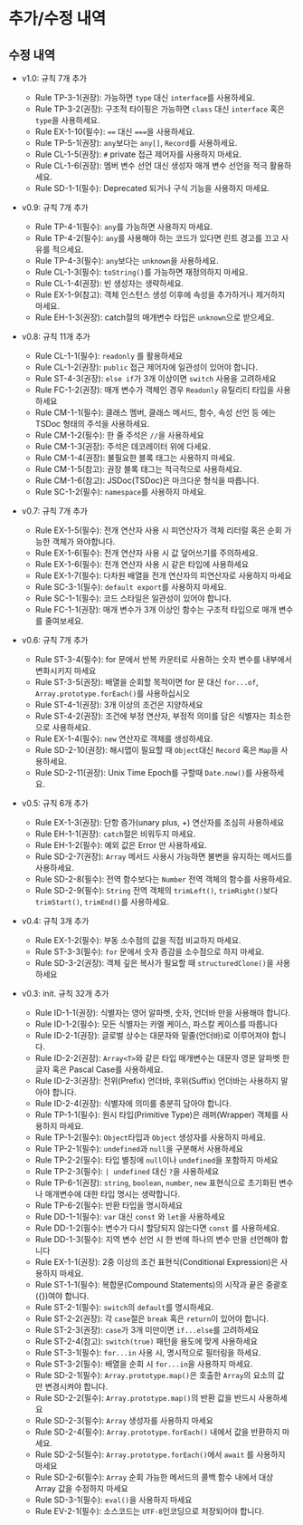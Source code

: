 # 추가/수정 내역

## 수정 내역

- v1.0: 규칙 7개 추가

  - Rule TP-3-1(권장): 가능하면 `type` 대신 `interface`를 사용하세요.
  - Rule TP-3-2(권장): 구조적 타이핑은 가능하면 `class` 대신 `interface` 혹은 `type`을 사용하세요.
  - Rule EX-1-10(필수): `==` 대신 `===`을 사용하세요.
  - Rule TP-5-1(권장): `any`보다는 `any[]`, `Record`를 사용하세요.
  - Rule CL-1-5(권장): `#` private 접근 제어자를 사용하지 마세요.
  - Rule CL-1-6(권장): 멤버 변수 선언 대신 생성자 매개 변수 선언을 적극 활용하세요.
  - Rule SD-1-1(필수): Deprecated 되거나 구식 기능을 사용하지 마세요.

- v0.9: 규칙 7개 추가

  - Rule TP-4-1(필수): `any`를 가능하면 사용하지 마세요.
  - Rule TP-4-2(필수): `any`를 사용해야 하는 코드가 있다면 린트 경고를 끄고 사유를 적으세요.
  - Rule TP-4-3(필수): `any`보다는 `unknown`을 사용하세요.
  - Rule CL-1-3(필수): `toString()`를 가능하면 재정의하지 마세요.
  - Rule CL-1-4(권장): 빈 생성자는 생략하세요.
  - Rule EX-1-9(참고): 객체 인스턴스 생성 이후에 속성을 추가하거나 제거하지 마세요.
  - Rule EH-1-3(권장): catch절의 매개변수 타입은 `unknown`으로 받으세요.

- v0.8: 규칙 11개 추가

  - Rule CL-1-1(필수): `readonly` 를 활용하세요
  - Rule CL-1-2(권장): `public` 접근 제어자에 일관성이 있어야 합니다.
  - Rule ST-4-3(권장): `else if`가 3개 이상이면 `switch` 사용을 고려하세요
  - Rule FC-1-2(권장): 매개 변수가 객체인 경우 `Readonly` 유틸리티 타입을 사용하세요
  - Rule CM-1-1(필수): 클래스 멤버, 클래스 메서드, 함수, 속성 선언 등 에는 TSDoc 형태의 주석을 사용하세요.
  - Rule CM-1-2(필수): 한 줄 주석은 `//`을 사용하세요
  - Rule CM-1-3(권장): 주석은 데코레이터 위에 다세요.
  - Rule CM-1-4(권장): 불필요한 블록 태그는 사용하지 마세요.
  - Rule CM-1-5(참고): 권장 블록 태그는 적극적으로 사용하세요.
  - Rule CM-1-6(참고): JSDoc(TSDoc)은 마크다운 형식을 따릅니다.
  - Rule SC-1-2(필수): `namespace`를 사용하지 마세요.

- v0.7: 규칙 7개 추가

  - Rule EX-1-5(필수): 전개 연산자 사용 시 피연산자가 객체 리터럴 혹은 순회 가능한 객체가 와야합니다.
  - Rule EX-1-6(필수): 전개 연산자 사용 시 값 덮어쓰기를 주의하세요.
  - Rule EX-1-6(필수): 전개 연산자 사용 시 같은 타입에 사용하세요
  - Rule EX-1-7(필수): 다차원 배열을 전개 연산자의 피연산자로 사용하지 마세요
  - Rule SC-3-1(필수): `default export`를 사용하지 마세요.
  - Rule SC-1-1(필수): 코드 스타일은 일관성이 있어야 합니다.
  - Rule FC-1-1(권장): 매개 변수가 3개 이상인 함수는 구조적 타입으로 매개 변수를 줄여보세요.

- v0.6: 규칙 7개 추가

  - Rule ST-3-4(필수): for 문에서 반복 카운터로 사용하는 숫자 변수를 내부에서 변화시키지 마세요
  - Rule ST-3-5(권장): 배열을 순회할 목적이면 for 문 대신 `for...of`, `Array.prototype.forEach()`를 사용하십시오
  - Rule ST-4-1(권장): 3개 이상의 조건은 지양하세요
  - Rule ST-4-2(권장): 조건에 부정 연산자, 부정적 의미를 담은 식별자는 최소한으로 사용하세요.
  - Rule EX-1-4(필수): `new` 연산자로 객체를 생성하세요.
  - Rule SD-2-10(권장): 해시맵이 필요할 때 `Object`대신 `Record` 혹은 `Map`을 사용하세요.
  - Rule SD-2-11(권장): Unix Time Epoch를 구할때 `Date.now()`를 사용하세요.

- v0.5: 규칙 6개 추가

  - Rule EX-1-3(권장): 단항 증가(unary plus, +) 연산자를 조심히 사용하세요
  - Rule EH-1-1(권장): `catch`절은 비워두지 마세요.
  - Rule EH-1-2(필수): 예외 값은 Error 만 사용하세요.
  - Rule SD-2-7(권장): `Array` 메서드 사용시 가능하면 불변을 유지하는 메서드를 사용하세요.
  - Rule SD-2-8(필수): 전역 함수보다는 `Number` 전역 객체의 함수를 사용하세요.
  - Rule SD-2-9(필수): `String` 전역 객체의 `trimLeft()`, `trimRight()`보다 `trimStart()`, `trimEnd()`를 사용하세요.

- v0.4: 규칙 3개 추가

  - Rule EX-1-2(필수): 부동 소수점의 값을 직접 비교하지 마세요.
  - Rule ST-3-3(필수): `for` 문에서 숫자 증감을 소수점으로 하지 마세요.
  - Rule SD-3-2(권장): 객체 깊은 복사가 필요할 때 `structuredClone()`을 사용하세요

- v0.3: init. 규칙 32개 추가
  - Rule ID-1-1(권장): 식별자는 영어 알파벳, 숫자, 언더바 만을 사용해야 합니다.
  - Rule ID-1-2(필수): 모든 식별자는 카멜 케이스, 파스칼 케이스를 따릅니다
  - Rule ID-2-1(권장): 글로벌 상수는 대문자와 밑줄(언더바)로 이루어져야 합니다.
  - Rule ID-2-2(권장): `Array<T>`와 같은 타입 매개변수는 대문자 영문 알파벳 한 글자 혹은 Pascal Case를 사용하세요.
  - Rule ID-2-3(권장): 전위(Prefix) 언더바, 후위(Suffix) 언더바는 사용하지 말아야 합니다.
  - Rule ID-2-4(권장): 식별자에 의미를 충분히 담아야 합니다.
  - Rule TP-1-1(필수): 원시 타입(Primitive Type)은 래퍼(Wrapper) 객체를 사용하지 마세요.
  - Rule TP-1-2(필수): `Object`타입과 `Object` 생성자를 사용하지 마세요.
  - Rule TP-2-1(필수): `undefined`과 `null`을 구분해서 사용하세요
  - Rule TP-2-2(필수): 타입 별칭에 `null`이나 `undefined`을 포함하지 마세요
  - Rule TP-2-3(필수): `| undefined` 대신 `?`을 사용하세요
  - Rule TP-6-1(권장): `string`, `boolean`, `number`, `new` 표현식으로 초기화된 변수나 매개변수에 대한 타입 명시는 생략합니다.
  - Rule TP-6-2(필수): 반환 타입을 명시하세요
  - Rule DD-1-1(필수): `var` 대신 `const` 와 `let`을 사용하세요
  - Rule DD-1-2(필수): 변수가 다시 할당되지 않는다면 `const` 를 사용하세요.
  - Rule DD-1-3(필수): 지역 변수 선언 시 한 번에 하나의 변수 만을 선언해야 합니다
  - Rule EX-1-1(권장): 2중 이상의 조건 표현식(Conditional Expression)은 사용하지 마세요.
  - Rule ST-1-1(필수): 복합문(Compound Statements)의 시작과 끝은 중괄호({})여야 합니다.
  - Rule ST-2-1(필수): `switch`의 `default`를 명시하세요.
  - Rule ST-2-2(권장): 각 `case`절은 `break` 혹은 `return`이 있어야 합니다.
  - Rule ST-2-3(권장): `case`가 3개 미만이면 `if...else`를 고려하세요
  - Rule ST-2-4(참고): `switch(true)` 패턴을 용도에 맞게 사용하세요
  - Rule ST-3-1(필수): `for...in` 사용 시, 명시적으로 필터링을 하세요.
  - Rule ST-3-2(필수): 배열을 순회 시 `for...in`을 사용하지 마세요.
  - Rule SD-2-1(필수): `Array.prototype.map()`은 호출한 `Array`의 요소의 값 만 변경시켜야 합니다.
  - Rule SD-2-2(필수): `Array.prototype.map()`의 반환 값을 반드시 사용하세요
  - Rule SD-2-3(필수): `Array` 생성자를 사용하지 마세요
  - Rule SD-2-4(필수): `Array.prototype.forEach()` 내에서 값을 반환하지 마세요.
  - Rule SD-2-5(필수): `Array.prototype.forEach()`에서 `await` 를 사용하지 마세요
  - Rule SD-2-6(필수): `Array` 순회 가능한 메서드의 콜백 함수 내에서 대상 Array 값을 수정하지 마세요
  - Rule SD-3-1(필수): `eval()`을 사용하지 마세요
  - Rule EV-2-1(필수): 소스코드는 `UTF-8`인코딩으로 저장되어야 합니다.
